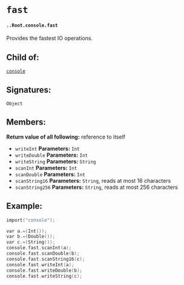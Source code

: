# `fast`

#### `..Root.console.fast`

Provides the fastest IO operations.

## Child of:

[`console`](docs..Root.console.md)

## Signatures:

`Object`

## Members:

**Return value of all following:** reference to itself

- `writeInt` **Parameters:** `Int`
- `writeDouble` **Parameters:** `Int`
- `writeString` **Parameters:** `String`
- `scanInt` **Parameters:** `Int`
- `scanDouble` **Parameters:** `Int`
- `scanString16` **Parameters:** `String`, reads at most 16 characters
- `scanString256` **Parameters:** `String`, reads at most 256 characters

## Example:

```c
import("console");

var a.=(Int());
var b.=(Double());
var c.=(String());
console.fast.scanInt(a);
console.fast.scanDouble(b);
console.fast.scanString16(c);
console.fast.writeInt(a);
console.fast.writeDouble(b);
console.fast.writeString(c);
```






